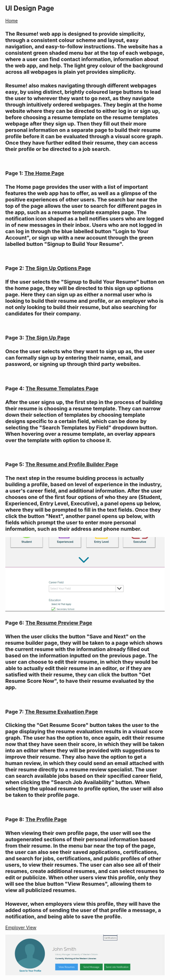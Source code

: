 ## UI Design Page 

[Home](README.md)  

### The Resume! web app is designed to provide simplicity, through a consistent colour scheme and layout, easy navigation, and easy-to-follow instructions. The website has a consistent green shaded menu bar at the top of each webpage, where a user can find contact information, information about the web app, and help. The light grey colour of the background across all webpages is plain yet provides simplicity. ###

### Resume! also makes navigating through different webpages easy, by using distinct, brightly coloured large buttons to lead the user to wherever they want to go next, as they navigate through intuitively ordered webpages. They begin at the home website where they can be directed to either log in or sign up, before choosing a resume template on the resume templates webpage after they sign up. Then they fill out their more personal information on a separate page to build their resume profile before it can be evaluated through a visual score graph. Once they have further edited their resume, they can access their profile or be directed to a job search. ###
<br>

### Page 1: <a href="files/resume _ Home.zip">The Home Page</a>

### The Home page provides the user with a list of important features the web app has to offer, as well as a glimpse of the positive    experiences of other users. The search bar near the top of the page allows the user to search for different pages in the app, such as a resume template examples page. The notification icon shaped as a bell notifies users who are logged in of new messages in their inbox. Users who are not logged in can log in through the blue labelled button "Login to Your Account", or sign up with a new account through the green labelled button "Signup to Build Your Resume". ###
<br>

### Page 2: <a href="files/resume _ LoginOptionsPage.zip">The Sign Up Options Page</a> 

### If the user selects the "Signup to Build Your Resume" button on the home page, they will be directed to this sign up options page. Here they can sign up as either a normal user who is looking to build their resume and profile, or an employer who is not only looking to build their resume, but also searching for candidates for their company. ###
<br>

### Page 3: <a href="files/resume _ LoginPage.zip">The Sign Up Page</a> 

### Once the user selects who they want to sign up as, the user can formally sign up by entering their name, email, and password, or signing up through third party websites. ###
<br>

### Page 4: <a href="files/resume _ ResumeTemplatesPage.zip">The Resume Templates Page</a>

### After the user signs up, the first step in the process of building their resume is choosing a resume template. They can narrow down their selection of templates by choosing template designs specific to a certain field, which can be done by selecting the "Search Templates by Field" dropdown button. When hovering over a resume template, an overlay appears over the template with option to choose it. ###
<br>

### Page 5: <a href="files/resume _ ResumeBuilderPage.zip">The Resume and Profile Builder Page</a> 

### The next step in the resume buiding process is actually building a profile, based on level of experience in the industry, a user's career field, and additional information. After the user chooses one of the first four options of who they are (Student, Experienced, Entry Level, Executive), a panel opens up below, where they will be prompted to fill in the text fields. Once they click the button "Next", another panel opens up below, with fields which prompt the user to enter more personal information, such as their address and phone number. ###

<img src = "images/ResumeBuilder.png">

<br>

### Page 6: <a href="files/resume _ ResumeEditorPage.zip">The Resume Preview Page</a> 

### When the user clicks the button "Save and Next" on the resume builder page, they will be taken to a page which shows the current resume with the information already filled out based on the information inputted on the previous page. The user can choose to edit their resume, in which they would be able to actually edit their resume in an editor, or if they are satisfied with their resume, they can click the button "Get Resume Score Now", to have their resume evaluated by the app. ###
<br>

### Page 7: <a href="files/resume _ ResumeScorePage.zip">The Resume Evaluation Page</a>

### Clicking the "Get Resume Score" button takes the user to the page displaying the resume evaluation results in a visual score graph. The user has the option to, once again, edit their resume now that they have seen their score, in which they will be taken into an editor where they will be provided with suggestions to improve their resume. They also have the option to get a human review, in which they could send an email attached with their resume directly to a resume review specialist. The user can search available jobs based on their specified career field, when clicking the "Search Job Availability" button. When selecting the upload resume to profile option, the user will also be taken to their profile page. ###
<br>

### Page 8: <a href="files/resume _ ProfilePage.zip">The Profile Page</a> 

### When viewing their own profile page, the user will see the autogenerated sections of their personal information based from their resume. In the menu bar near the top of the page, the user can also see their saved applications, certifications, and search for jobs, certifications, and public profiles of other users, to view their resumes. The user can also see all of their resumes, create additional resumes, and can select resumes to edit or publicize. When other users view this profile, only they will see the blue  button "View Resumes", allowing them to view all publicized resumes. ###

   
### However, when employers view this profile, they will have the added options of sending the user of that profile a message, a notification, and being able to save the profile.   

<a href="files/resume _ ProfilePageEmployerView.zip">Employer View</a>

<img src = "images/ProfileOptions.png">
   


